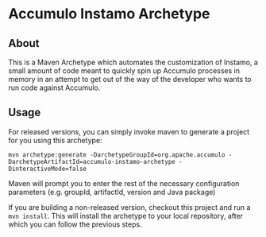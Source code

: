 <!--
 Licensed to the Apache Software Foundation (ASF) under one or more
 contributor license agreements.  See the NOTICE file distributed with
 this work for additional information regarding copyright ownership.
 The ASF licenses this file to You under the Apache License, Version 2.0
 (the "License"); you may not use this file except in compliance with
 the License.  You may obtain a copy of the License at

     http://www.apache.org/licenses/LICENSE-2.0

 Unless required by applicable law or agreed to in writing, software
 distributed under the License is distributed on an "AS IS" BASIS,
 WITHOUT WARRANTIES OR CONDITIONS OF ANY KIND, either express or implied.
 See the License for the specific language governing permissions and
 limitations under the License.
-->

Accumulo Instamo Archetype
=======

About
-----------
This is a Maven Archetype which automates the customization of Instamo, a small
amount of code meant to quickly spin up Accumulo processes in memory in an
attempt to get out of the way of the developer who wants to run code against
Accumulo.

Usage
-----------
For released versions, you can simply invoke maven to generate a project for
you using this archetype:

`mvn archetype:generate -DarchetypeGroupId=org.apache.accumulo
-DarchetypeArtifactId=accumulo-instamo-archetype -DinteractiveMode=false`

Maven will prompt you to enter the rest of the necessary configuration
parameters (e.g. groupId, artifactId, version and Java package)

If you are building a non-released version, checkout this project and run a
`mvn install`. This will install the archetype to your local repository, after
which you can follow the previous steps.
